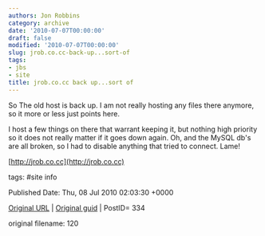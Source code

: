 ```yaml
---
authors: Jon Robbins
category: archive
date: '2010-07-07T00:00:00'
draft: false
modified: '2010-07-07T00:00:00'
slug: jrob.co.cc-back-up...sort-of
tags:
- jbs
- site
title: jrob.co.cc back up...sort of
---
```


So The old host is back up. I am not really hosting any files there anymore, so it more or less just points here.

 I host a few things on there that warrant keeping it, but nothing high priority so it does not really matter if it goes down again.  Oh, and the MySQL db's are all broken, so I had to disable anything that tried to connect.  Lame!

 [http://jrob.co.cc](http://jrob.co.cc)




tags: #site info 


Published Date: Thu, 08 Jul 2010 02:03:30 +0000 

[Original URL](http://factorq.net/2010/07/07/jrob-co-cc-back-up-sort-of/) | [Original guid](http://factorq.net/?p=334) | PostID= 334

 original filename: 120
